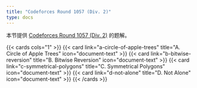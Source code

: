 ```yaml
---
title: "Codeforces Round 1057 (Div. 2)"
type: docs
---
```


本节提供 [Codeforces Round 1057 (Div. 2)](https://codeforces.com/contest/2153) 的题解。

{{< cards cols="1" >}}
  {{< card link="a-circle-of-apple-trees" title="A. Circle of Apple Trees" icon="document-text" >}}
  {{< card link="b-bitwise-reversion" title="B. Bitwise Reversion" icon="document-text" >}}
  {{< card link="c-symmetrical-polygons" title="C. Symmetrical Polygons" icon="document-text" >}}
  {{< card link="d-not-alone" title="D. Not Alone" icon="document-text" >}}
{{< /cards >}}
